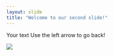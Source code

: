 ```yaml
---
layout: slide
title: "Welcome to our second slide!"
---
```

Your text
Use the left arrow to go back!

![](https://media.giphy.com/media/WQ5S4IrhieIetExlL1/giphy.gif?raw=true)
